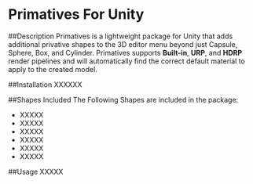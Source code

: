 Primatives For Unity
===

##Description
Primatives is a lightweight package for Unity that adds additional privative shapes to the 3D editor menu beyond just Capsule, Sphere, Box, and Cylinder.
Primatives supports **Built-in**, **URP**, and **HDRP** render pipelines and will automatically find the correct default material to apply to the created model.

##Installation
XXXXXX

##Shapes Included
The Following Shapes are included in the package:
* XXXXX
* XXXXX
* XXXXX
* XXXXX
* XXXXX
* XXXXX

##Usage
XXXXX
